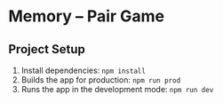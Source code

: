 # Memory – Pair Game

## Project Setup

1. Install dependencies: `npm install`
2. Builds the app for production: `npm run prod` 
3. Runs the app in the development mode: `npm run dev` 